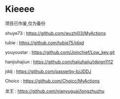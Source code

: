 # Kieeee


项目已作废,仅为备份


shuye73   :  https://github.com/wuzhi03/MyActions

tubie :   https://github.com/tubie75/jdqd

youyoustar : https://github.com/Joinchief/Low_key.git

hanjiuhajiun  : https://github.com/hajiuhajiu/jdsign1112

jddj  :  https://github.com/passerby-b/JDDJ

Choicc  :   https://github.com/Choicc/MyActions

龙王 :  https://github.com/nianyuguai/longzhuzhu
